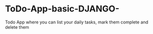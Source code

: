 # ToDo-App-basic-DJANGO-
Todo App where you can list your daily tasks, mark them complete and delete them
